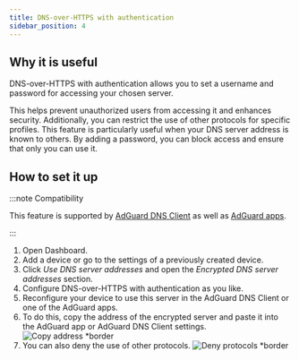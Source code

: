```yaml
---
title: DNS-over-HTTPS with authentication
sidebar_position: 4
---
```


## Why it is useful

DNS-over-HTTPS with authentication allows you to set a username and password for accessing your chosen server.

This helps prevent unauthorized users from accessing it and enhances security. Additionally, you can restrict the use of other protocols for specific profiles. This feature is particularly useful when your DNS server address is known to others. By adding a password, you can block access and ensure that only you can use it.

## How to set it up

:::note Compatibility

This feature is supported by [AdGuard DNS Client](/dns-client/overview.md) as well as [AdGuard apps](https://adguard.com/de/welcome.html).

:::

1. Open Dashboard.
1. Add a device or go to the settings of a previously created device.
1. Click *Use DNS server addresses* and open the *Encrypted DNS server addresses* section.
1. Configure DNS-over-HTTPS with authentication as you like.
1. Reconfigure your device to use this server in the AdGuard DNS Client or one of the AdGuard apps.
1. To do this, copy the address of the encrypted server and paste it into the AdGuard app or AdGuard DNS Client settings.
    ![Copy address *border](https://cdn.adtidy.org/content/kb/dns/private/new_dns/connect/doh_step6.png)
1. You can also deny the use of other protocols.
    ![Deny protocols *border](https://cdn.adtidy.org/content/kb/dns/private/new_dns/connect/doh_step7.png)
